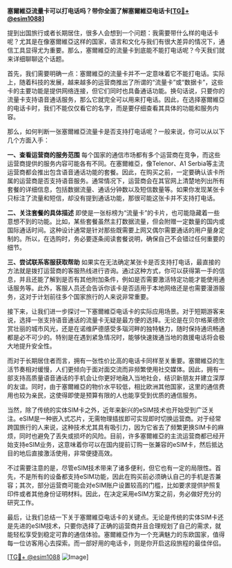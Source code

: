 **塞爾維亞流量卡可以打电话吗？带你全面了解塞爾維亞电话卡[[TG💪+ @esim1088](https://t.me/s/esim1088)]**

提到出国旅行或者长期居住，很多人会想到一个问题：我需要带什么样的电话卡呢？尤其是在像塞爾維亞这样的国家，语言和文化与我们有很大差异的情况下，通信工具显得尤为重要。那么，塞爾維亞的流量卡到底能不能打电话呢？今天我们就来详细聊聊这个话题。

首先，我们需要明确一点：塞爾維亞的流量卡并不一定意味着它不能打电话。实际上，随着科技的发展，越来越多的运营商推出了所谓的“流量卡”或“数据卡”，这些卡的主要功能是提供网络连接，但它们同时也具备通话功能。换句话说，只要你的流量卡支持语音通话服务，那么它就完全可以用来打电话。因此，在选择塞爾維亞的电话卡时，我们不能仅仅看它的名字，而是要仔细查看其具体的功能和服务内容。

那么，如何判断一张塞爾維亞流量卡是否支持打电话呢？一般来说，你可以从以下几个方面入手：

**一、查看运营商的服务范围**
每个国家的通信市场都有多个运营商在竞争，而这些运营商提供的服务内容可能各有不同。在塞爾維亞，像Telenor、A1 Serbia等主流运营商都会推出包含语音通话功能的套餐。因此，在购买之前，一定要确认该卡所属的运营商是否支持语音服务。通常情况下，运营商会在其官网上清楚地列出所有套餐的详细信息，包括数据流量、通话分钟数以及短信数量等。如果你发现某张卡只标注了流量和短信，却没有提到通话功能，那很可能这张卡并不支持打电话。

**二、关注套餐的具体描述**
即使是一张标榜为“流量卡”的卡片，也可能隐藏着一些意想不到的功能。比如，某些套餐虽然主打数据流量，但会附赠一定数量的国内或国际通话时间。这种设计通常是针对那些既需要上网又偶尔需要通话的用户量身定制的。所以，在选购时，务必要逐条阅读套餐说明，确保自己不会错过任何重要的细节。

**三、尝试联系客服获取帮助**
如果实在无法确定某张卡是否支持打电话，最直接的方法就是拨打运营商的客服热线进行咨询。通过这种方式，你可以获得第一手的信息，并且还能了解到是否有其他附加条件，例如是否需要激活特定功能才能使用通话服务等。此外，客服人员还会告诉你该卡是否适用于本地网络还是也需要漫游服务，这对于计划前往多个国家旅行的人来说非常重要。

接下来，让我们进一步探讨一下塞爾維亞电话卡的实际应用场景。对于短期游客来说，选择一张支持语音通话的流量卡无疑是最方便的选择。无论是在贝尔格莱德欣赏壮丽的城市风光，还是在诺维萨德感受多瑙河畔的独特魅力，随时保持通讯畅通都是必不可少的。特别是在遇到紧急情况时，能够快速拨通当地的救援电话将会极大地提升安全性。

而对于长期居住者而言，拥有一张性价比高的电话卡同样至关重要。塞爾維亞的生活节奏相对缓慢，人们更倾向于面对面交流而非频繁使用社交媒体。因此，拥有一部支持高质量语音通话的手机会让你更好地融入当地社会，结识新朋友并建立深厚的友谊。同时，由于塞爾維亞的物价水平较低，相比欧洲其他国家，这里的通信费用也较为亲民，这使得即使是预算有限的人也能享受到优质的通信服务。

当然，除了传统的实体SIM卡之外，近年来新兴的eSIM技术也开始受到广泛关注。eSIM是一种嵌入式芯片，无需物理插拔即可实现即时切换运营商。对于经常跨国旅行的人来说，这种技术尤其具有吸引力，因为它省去了频繁更换SIM卡的麻烦，同时也避免了丢失或损坏的风险。目前，许多塞爾維亞的主流运营商都已经开始支持eSIM业务，这意味着你可以在国内提前订购一张兼容的eSIM卡，然后抵达目的地后直接激活使用，非常便捷高效。

不过需要注意的是，尽管eSIM技术带来了诸多便利，但它也有一定的局限性。首先，不是所有的设备都支持eSIM功能，因此在购买前必须确认自己的手机是否兼容；其次，部分运营商可能会对eSIM账户设置较高的门槛，比如要求提供护照复印件或者其他身份证明材料。因此，在决定采用eSIM方案之前，务必做好充分的研究工作。

最后，让我们总结一下关于塞爾維亞电话卡的关键点。无论是传统的实体SIM卡还是先进的eSIM技术，只要你选择了正确的运营商并且合理规划了自己的需求，就能轻松享受到稳定可靠的通信体验。塞爾維亞作为一个充满魅力的东欧国家，值得每一位访客用心去探索。而一部好用的电话卡，则是你开启这段旅程的最佳伴侣。

[[TG💪+ @esim1088](https://t.me/s/esim1088) ![Image](https://i.postimg.cc/4NQfJmqS/Snipaste-2025-05-13-00-14-12.png)]